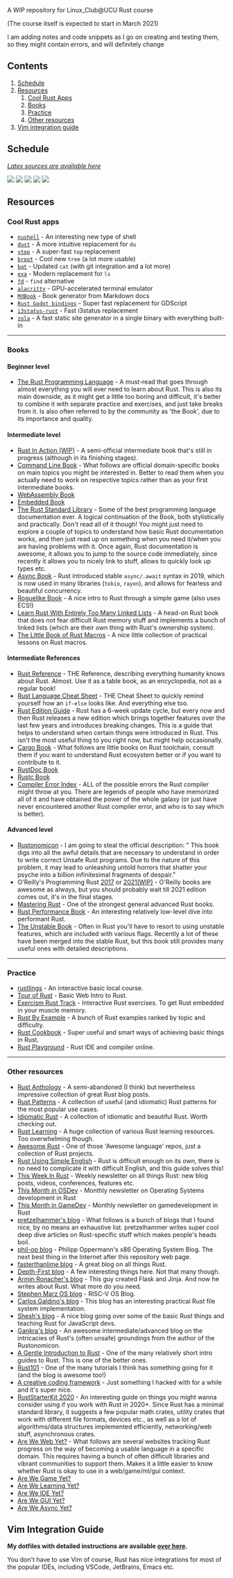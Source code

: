 A WIP repository for Linux_Club@UCU Rust course

(The course itself is expected to start in March 2021)

I am adding notes and code snippets as I go on creating and testing them,
so they might contain errors, and will definitely change

## Contents
1. [Schedule](#Schedule)
1. [Resources](#Resources)
	1. [Cool Rust Apps](#Cool-Rust-Apps)
	1. [Books](#Books)
	1. [Practice](#Practice)
	1. [Other resources](#Other-resources)
1. [Vim integration guide](#Vim-Integration-Guide)

## Schedule

[*Latex sources are available here*](https://github.com/LastGenius-edu/latex_templates)

[![](images/week1.png)](rust_1/lecture.pdf)
[![](images/week2.png)](rust_2/lecture.pdf)
[![](images/projects.png)](./PROJECTS.md)
[![](images/week3.png)](rust_3/lecture.pdf)
[![](images/week4.png)]()

## Resources

### Cool Rust apps

* [`nushell`](https://github.com/nushell/nushell) - An interesting new type of shell
* [`dust`](https://github.com/bootandy/dust) - A more intuitive replacement for `du`
* [`ytop`](https://github.com/cjbassi/ytop) - A super-fast `top` replacement
* [`broot`](https://github.com/Canop/broot) - Cool new `tree` (a lot more usable)
* [`bat`](https://github.com/sharkdp/bat) -  Updated `cat` (with git integration and a lot more)
* [`exa`](https://github.com/ogham/exa) - Modern replacement for `ls` 
* [`fd`](https://github.com/sharkdp/fd) - `find` alternative 
* [`alacritty`](https://github.com/alacritty/alacritty) - GPU-accelerated terminal emulator
* [`MdBook`](https://crates.io/crates/mdbook) - Book generator from Markdown docs
* [`Rust Godot bindings`](https://godot-rust.github.io/) - Super fast replacement for GDScript
* [`i3status-rust`](https://github.com/greshake/i3status-rust) - Fast i3status replacement
* [`zola`](https://github.com/getzola/zola) - A fast static site generator in a single binary with everything built-in

---
### Books

#### Beginner level

* [The Rust Programming Language](https://doc.rust-lang.org/book/) - A must-read that goes through almost everything
you will ever need to learn about Rust. This is also its main downside, as it might get a little too boring and
difficult, it's better to combine it with separate practice and exercises, and just take breaks from it. Is also
often referred to by the community as 'the Book', due to its importance and quality.

#### Intermediate level

* [Rust In Action (WIP)](https://livebook.manning.com/book/rust-in-action/welcome/v-15/) - A semi-official intermediate
book that's still in progress (although in its finishing stages).
* [Command Line Book](https://rust-cli.github.io/book/index.html) - What follows are official domain-specific books on main topics you might be interested in.
Better to read them when you actually need to work on respective topics rather than as your first intermediate books.
* [WebAssembly Book](https://rustwasm.github.io/docs/book/)
* [Embedded Book](https://doc.rust-lang.org/embedded-book)
* [The Rust Standard Library](https://doc.rust-lang.org/std/index.html) - Some of the best programming language
documentation ever. A logical continuation of the Book, both stylistically and practically. Don't read all of it
though! You might just need to explore a couple of topics to understand how basic Rust documentation works, 
and then just read up on something when you need it/when you are having problems with it. Once again, Rust documentation
is awesome, it allows you to jump to the source code immediately, since recently it allows you to nicely link to stuff,
allows to quickly look up types etc.
* [Async Book](https://rust-lang.github.io/async-book/) - Rust introduced stable `async/.await` syntax in 2019, which
is now used in many libraries (`tokio`, `rayon`), and allows for fearless and beautiful concurrency.
* [Roguelike Book](https://bfnightly.bracketproductions.com/rustbook/) - A nice intro to Rust through a simple game (also uses ECS!)
* [Learn Rust With Entirely Too Many Linked Lists](https://rust-unofficial.github.io/too-many-lists/) - A head-on Rust book that does not
fear difficult Rust memory stuff and implements a bunch of linked lists (which are their own thing with Rust's ownership system).
* [The Little Book of Rust Macros](https://danielkeep.github.io/tlborm/book/index.html) - A nice little collection of practical lessons on Rust macros.

#### Intermediate References

* [Rust Reference](https://doc.rust-lang.org/reference/index.html) - THE Reference, describing everything humanity knows about Rust. Almost.
Use it as a table book, as an encyclopedia, not as a regular book!
* [Rust Language Cheat Sheet](https://cheats.rs/) - THE Cheat Sheet to quickly remind yourself how an `if-else` looks like. And everything else too.
* [Rust Edition Guide](https://doc.rust-lang.org/edition-guide/index.html) - Rust has a 6-week update cycle, but every now and then Rust
releases a new edition which brings together features over the last few years and introduces breaking changes. This is a guide that helps
to understand when certain things were introduced in Rust. This isn't the most useful thing to you right now, but might help occasionally.
* [Cargo Book](https://doc.rust-lang.org/cargo/index.html) - What follows are little books on Rust toolchain, consult them if you want to
understand Rust ecosystem better or if you want to contribute to it.
* [RustDoc Book](https://doc.rust-lang.org/rustdoc/index.html)
* [Rustc Book](https://doc.rust-lang.org/rustc/index.html)
* [Compiler Error Index](https://doc.rust-lang.org/error-index.html) - ALL of the possible errors the Rust compiler might throw at you. There
are legends of people who have memorized all of it and have obtained the power of the whole galaxy (or just have never encountered another Rust
compiler error, and who is to say which is better).

#### Advanced level

* [Rustonomicon](https://doc.rust-lang.org/nomicon/index.html) - I am going to steal the official description: "
This book digs into all the awful details that are necessary to 
understand in order to write correct Unsafe Rust programs. Due 
to the nature of this problem, it may lead to unleashing untold horrors 
that shatter your psyche into a billion infinitesimal fragments of despair."
* O'Reilly's Programming Rust [2017](https://1lib.eu/book/3400043/791885) or [2021(WIP)](https://1lib.eu/book/11015337/796e6b) - O'Reilly
books are awesome as always, but you should probably wait till 2021 edition comes out, it's in the final stages.
* [Mastering Rust](https://1lib.eu/book/4991763/d99ef4) - One of the strongest general advanced Rust books.
* [Rust Performance Book](https://nnethercote.github.io/perf-book/) - An interesting relatively low-level dive into performant Rust.
* [The Unstable Book](https://doc.rust-lang.org/nightly/unstable-book/index.html) - Often in Rust you'll have to resort to using
unstable features, which are included with various flags. Recently a lot of these have been merged into the stable Rust, but
this book still provides many useful ones with detailed descriptions.

---
### Practice

* [rustlings](https://github.com/rust-lang/rustlings/) - An interactive basic local course.
* [Tour of Rust](https://tourofrust.com/) - Basic Web Intro to Rust.
* [Exercism Rust Track](https://exercism.io/tracks/rust) - Interactive Rust exercises. To get Rust embedded in your muscle memory.
* [Rust By Example](https://doc.rust-lang.org/stable/rust-by-example/) - A bunch of Rust examples ranked by topic and difficulty.
* [Rust Cookbook](https://rust-lang-nursery.github.io/rust-cookbook/) - Super useful and smart ways of achieving basic things in Rust.
* [Rust Playground](https://play.rust-lang.org/) - Rust IDE and compiler online.

---
### Other resources

* [Rust Anthology](https://github.com/brson/rust-anthology/blob/master/master-list.md) - A semi-abandoned (I think) but nevertheless impressive collection of great Rust blog posts.
* [Rust Patterns](https://github.com/rust-unofficial/patterns) - A collection of useful (and idiomatic) Rust patterns for the most popular use cases.
* [Idiomatic Rust](https://github.com/mre/idiomatic-rust) - A collection of idiomatic and beautiful Rust. Worth checking out.
* [Rust Learning](https://github.com/ctjhoa/rust-learning) - A huge collection of various Rust learning resources. Too overwhelming though.
* [Awesome Rust](https://github.com/rust-unofficial/awesome-rust) - One of those 'Awesome language' repos, just a collection of Rust projects.
* [Rust Using Simple English](https://github.com/Dhghomon/easy_rust) - Rust is difficult enough on its own,
there is no need to complicate it with difficult English, and this guide solves this!
* [This Week In Rust](https://this-week-in-rust.org/) - Weekly newsletter on all things Rust: new blog posts, videos, conferences, features etc. 
* [This Month in OSDev](https://rust-osdev.com/) - Monthly newsletter on Operating Systems development in Rust
* [This Month in GameDev](https://rust-gamedev.github.io/) - Monthly newsletter on gamedevelopment in Rust
* [pretzelhammer's blog](https://github.com/pretzelhammer/rust-blog/) - What follows is a bunch of blogs that I found nice, by no 
means an exhaustive list. pretzelhammer writes super cool deep dive articles on Rust-specific stuff which makes people's heads boil.
* [phil-op blog](https://os.phil-opp.com/) - Philipp Oppermann's x86 Operating System Blog. The next best thing in the Internet after this repository web page.
* [fasterthanlime blog](https://fasterthanli.me/) - A great blog on all things Rust. 
* [Depth-First blog](https://depth-first.com/) - A few interesting things here. Not that many though.
* [Armin Ronacher's blog](https://lucumr.pocoo.org/about/) - This guy created Flask and Jinja. And now he writes about Rust. What more do you need.
* [Stephen Marz OS blog](https://osblog.stephenmarz.com/) - RISC-V OS Blog.
* [Carlos Galdino's blog](https://blog.carlosgaldino.com/) - This blog has an interesting practical Rust file system implementation.
* [Shesh's blog](http://www.sheshbabu.com/) - A nice blog going over some of the basic Rust things and teaching Rust for JavaScript devs.
* [Gankra's blog](https://gankra.github.io/) - An awesome intermediate/advanced blog on the intricacies of Rust's (often unsafe) groundings from the author of the Rustonomicon.
* [A Gentle Introduction to Rust](https://stevedonovan.github.io/rust-gentle-intro/) - One of the many relatively short intro guides to Rust. This is one of the better ones.
* [Rust101](https://www.ralfj.de/projects/rust-101/) - One of the many tutorials I think has something going for it (and the blog is awesome too!)
* [A creative coding framework](https://nannou.cc/) - Just something I hacked with for a while and it's super nice.
* [RustStarterKit 2020](https://wiki.alopex.li/RustStarterKit2020) - An interesting guide on things you might wanna
consider using if you work with Rust in 2020+. Since Rust has a minimal standard library, it suggests a few popular
math crates, utility crates that work with different file formats, devices etc., as well as a lot of algorithms/data
structures implemented efficiently, networking/web stuff, asynchronous crates.
* [Are We Web Yet?](https://www.arewewebyet.org/) - What follows are several websites tracking Rust progress on the way of
becoming a usable language in a specific domain. This requires having a bunch of often difficult libraries and vibrant
communities to support them. Makes it a little easier to know whether Rust is okay to use in a web/game/ml/gui context.
* [Are We Game Yet?](https://arewegameyet.rs/)
* [Are We Learning Yet?](http://www.arewelearningyet.com/)
* [Are We IDE Yet?](https://areweideyet.com/)
* [Are We GUI Yet?](https://www.areweguiyet.com/)
* [Are We Async Yet?](https://areweasyncyet.rs/)

## Vim Integration Guide

**My dotfiles with detailed instructions are available [over here](https://github.com/LastGenius-edu/my_dotfiles).**

You don't have to use Vim of course, Rust has nice integrations for most
of the popular IDEs, including VSCode, JetBrains, Emacs etc.
